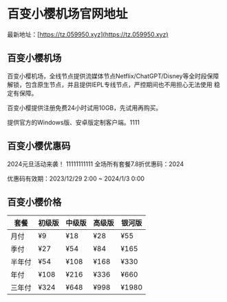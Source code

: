 # 百变小樱机场官网地址

最新地址：[https://tz.059950.xyz](https://tz.059950.xyz)

## 百变小樱机场

百变小樱机场，全线节点提供流媒体节点Netflix/ChatGPT/Disney等全时段保障解锁，包含原生节点，并且提供IEPL专线节点，严控期间也不用担心无法使用 稳定有保障。

百变小樱提供注册免费24小时试用10GB，先试用再购买。

提供官方的Windows版、安卓版定制客户端。1111

## 百变小樱优惠码

2024元旦活动来袭！
11111111111
全场所有套餐7.8折优惠码：2024

优惠码有效期：2023/12/29 2:00 ~  2024/1/3  0:00

## 百变小樱价格

|套餐|初级版|中级版|高级版|银河版|
|----|----|----|----|----|
|月付|¥9|¥18|¥28|¥55|
|季付|¥27|¥54|¥84|¥165|
|半年付|¥54|¥108|¥168|¥330|
|年付|¥108|¥216|¥336|¥660|
|三年付|¥324|¥648|¥998|¥1980|


